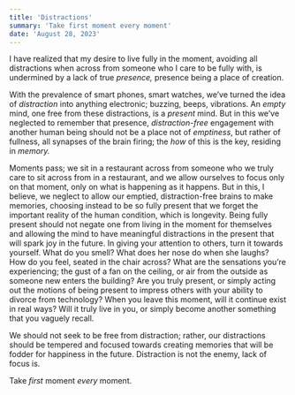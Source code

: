 ```yaml
---
title: 'Distractions'
summary: 'Take first moment every moment'
date: 'August 28, 2023'
---
```


I have realized that my desire to live fully in the moment, avoiding all distractions when across from someone who I care to be fully with, is undermined by a lack of true _presence,_ presence being a place of creation.

With the prevalence of smart phones, smart watches, we’ve turned the idea of _distraction_ into anything electronic; buzzing, beeps, vibrations. An _empty_ mind, one free from these distractions, is a _present_ mind. But in this we’ve neglected to remember that presence, _distraction-free_ engagement with another human being should not be a place not of _emptiness_, but rather of fullness, all synapses of the brain firing; the _how_ of this is the key, residing in _memory._

Moments pass; we sit in a restaurant across from someone who we truly care to sit across from in a restaurant, and we allow ourselves to focus only on that moment, only on what is happening as it happens. But in this, I believe, we neglect to allow our emptied, distraction-free brains to make memories, choosing instead to be so fully present that we forget the important reality of the human condition, which is longevity. Being fully present should not negate one from living in the moment for themselves and allowing the mind to have meaningful distractions in the present that will spark joy in the future. In giving your attention to others, turn it towards yourself. What do you smell? What does her nose do when she laughs? How do you feel, seated in the chair across? What are the sensations you’re experiencing; the gust of a fan on the ceiling, or air from the outside as someone new enters the building? Are you truly present, or simply acting out the motions of being present to impress others with your ability to divorce from technology? When you leave this moment, will it continue exist in real ways? Will it truly live in you, or simply become another something that you vaguely recall.

We should not seek to be free from distraction; rather, our distractions should be tempered and focused towards creating memories that will be fodder for happiness in the future. Distraction is not the enemy, lack of focus is.

Take _first_ moment _every_ moment.
